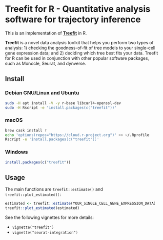 # Treefit for R - Quantitative analysis software for trajectory inference

This is an implementation of [**Treefit**](https://hayamizu-lab.github.io/treefit/) in R.

**Treefit** is a novel data analysis toolkit that helps you perform two types of analysis: 1) checking the goodness-of-fit of tree models to your single-cell gene expression data; and 2) deciding which tree best fits your data. Treefit for R can be used in conjunction with other popular software packages, such as Monocle, Seurat, and dynverse.

## Install

### Debian GNU/Linux and Ubuntu

```bash
sudo -H apt install -V -y r-base libcurl4-openssl-dev
sudo -H Rscript -e 'install.packages(c("treefit"))'
```

### macOS

```bash
brew cask install r
echo 'options(repos="https://cloud.r-project.org")' >> ~/.Rprofile
Rscript -e 'install.packages(c("treefit"))'
```

### Windows

```r
install.packages(c("treefit"))
```

## Usage

The main functions are `treefit::estimate()` and `treefit::plot_estimated()`:

```R
estimated <- treefit::estimate(YOUR_SINGLE_CELL_GENE_EXPRESSION_DATA)
treefit::plot_estimated(estimated)
```

See the following vignettes for more details:

  * `vignette("treefit")`
  * `vignette("seurat-integration")`
